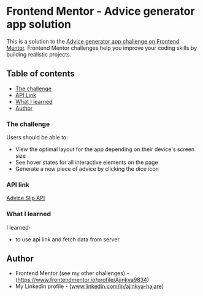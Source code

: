 # Frontend Mentor - Advice generator app solution

This is a solution to the [Advice generator app challenge on Frontend Mentor](https://www.frontendmentor.io/challenges/advice-generator-app-QdUG-13db). Frontend Mentor challenges help you improve your coding skills by building realistic projects.

## Table of contents

  - [The challenge](#the-challenge)
  - [API Link](#links)
  - [What I learned](#what-i-learned)
  - [Author](#author)

### The challenge

Users should be able to:

- View the optimal layout for the app depending on their device's screen size
- See hover states for all interactive elements on the page
- Generate a new piece of advice by clicking the dice icon

### API link

  [Advice Slip API](https://api.adviceslip.com)

### What I learned

  I learned-
 - to use api link and fetch data from server.



## Author

- Frontend Mentor (see my other challenges) - (https://www.frontendmentor.io/profile/Ajinkya9834)
- My Linkedin profile - (www.linkedin.com/in/ajinkya-hajare)

